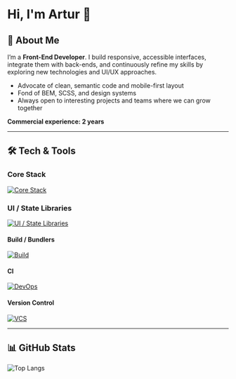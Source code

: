 # Hi, I'm Artur 👋

## 🚀 About Me

I’m a **Front-End Developer**. I build responsive, accessible interfaces, integrate them with back-ends, and continuously refine my skills by exploring new technologies and UI/UX approaches.

- Advocate of clean, semantic code and mobile-first layout  
- Fond of BEM, SCSS, and design systems  
- Always open to interesting projects and teams where we can grow together 

**Commercial experience: 2 years** 

---

## 🛠️ Tech & Tools

### Core Stack  
[![Core Stack](https://skillicons.dev/icons?i=nextjs,react,redux,ts,js,html,css,sass&theme=light)](https://skillicons.dev)

### UI / State Libraries  
[![UI / State Libraries](https://skillicons.dev/icons?i=tailwind,bootstrap&theme=light)](https://skillicons.dev)

#### Build / Bundlers
[![Build](https://skillicons.dev/icons?i=vite,webpack&theme=light)](https://skillicons.dev)

#### CI
[![DevOps](https://skillicons.dev/icons?i=docker&theme=light)](https://skillicons.dev)

#### Version Control
[![VCS](https://skillicons.dev/icons?i=git,github,gitlab,bitbucket&theme=light)](https://skillicons.dev)

---

## 📊 GitHub Stats
![Top Langs](https://github-readme-stats-eight-theta.vercel.app/api/top-langs/?username=arturfrolov&theme=algolia&layout=compact")
